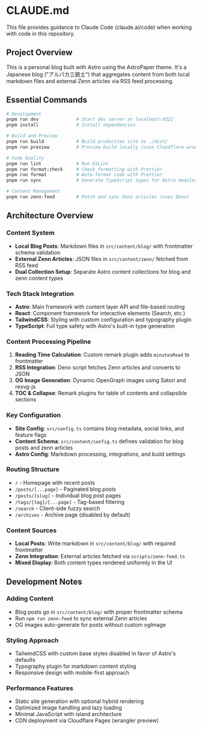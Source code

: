 # CLAUDE.md

This file provides guidance to Claude Code (claude.ai/code) when working with code in this repository.

## Project Overview

This is a personal blog built with Astro using the AstroPaper theme. It's a Japanese blog ("アルパカ三銃士") that aggregates content from both local markdown files and external Zenn articles via RSS feed processing.

## Essential Commands

```bash
# Development
pnpm run dev              # Start dev server at localhost:4321
pnpm install              # Install dependencies

# Build and Preview
pnpm run build            # Build production site to ./dist/
pnpm run preview          # Preview build locally (uses Cloudflare wrangler)

# Code Quality
pnpm run lint             # Run ESLint
pnpm run format:check     # Check formatting with Prettier
pnpm run format           # Auto-format code with Prettier
pnpm run sync             # Generate TypeScript types for Astro modules

# Content Management
pnpm run zenn-feed        # Fetch and sync Zenn articles (uses Deno)
```

## Architecture Overview

### Content System
- **Local Blog Posts**: Markdown files in `src/content/blog/` with frontmatter schema validation
- **External Zenn Articles**: JSON files in `src/content/zenn/` fetched from RSS feed
- **Dual Collection Setup**: Separate Astro content collections for blog and zenn content types

### Tech Stack Integration
- **Astro**: Main framework with content layer API and file-based routing
- **React**: Component framework for interactive elements (Search, etc.)
- **TailwindCSS**: Styling with custom configuration and typography plugin
- **TypeScript**: Full type safety with Astro's built-in type generation

### Content Processing Pipeline
1. **Reading Time Calculation**: Custom remark plugin adds `minutesRead` to frontmatter
2. **RSS Integration**: Deno script fetches Zenn articles and converts to JSON
3. **OG Image Generation**: Dynamic OpenGraph images using Satori and resvg-js
4. **TOC & Collapse**: Remark plugins for table of contents and collapsible sections

### Key Configuration
- **Site Config**: `src/config.ts` contains blog metadata, social links, and feature flags
- **Content Schema**: `src/content/config.ts` defines validation for blog posts and zenn articles
- **Astro Config**: Markdown processing, integrations, and build settings

### Routing Structure
- `/` - Homepage with recent posts
- `/posts/[...page]` - Paginated blog posts
- `/posts/[slug]` - Individual blog post pages
- `/tags/[tag]/[...page]` - Tag-based filtering
- `/search` - Client-side fuzzy search
- `/archives` - Archive page (disabled by default)

### Content Sources
- **Local Posts**: Write markdown in `src/content/blog/` with required frontmatter
- **Zenn Integration**: External articles fetched via `scripts/zenn-feed.ts`
- **Mixed Display**: Both content types rendered uniformly in the UI

## Development Notes

### Adding Content
- Blog posts go in `src/content/blog/` with proper frontmatter schema
- Run `npm run zenn-feed` to sync external Zenn articles
- OG images auto-generate for posts without custom ogImage

### Styling Approach
- TailwindCSS with custom base styles disabled in favor of Astro's defaults
- Typography plugin for markdown content styling
- Responsive design with mobile-first approach

### Performance Features
- Static site generation with optional hybrid rendering
- Optimized image handling and lazy loading
- Minimal JavaScript with island architecture
- CDN deployment via Cloudflare Pages (wrangler preview)